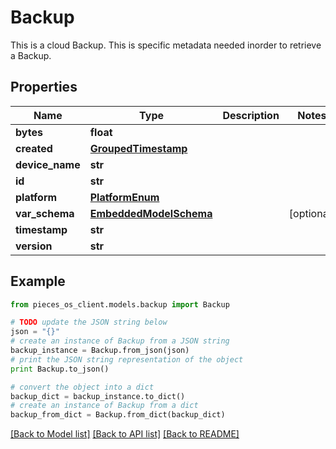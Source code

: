 # Backup

This is a cloud Backup. This is specific metadata needed inorder to retrieve a Backup.

## Properties
Name | Type | Description | Notes
------------ | ------------- | ------------- | -------------
**bytes** | **float** |  | 
**created** | [**GroupedTimestamp**](GroupedTimestamp.md) |  | 
**device_name** | **str** |  | 
**id** | **str** |  | 
**platform** | [**PlatformEnum**](PlatformEnum.md) |  | 
**var_schema** | [**EmbeddedModelSchema**](EmbeddedModelSchema.md) |  | [optional] 
**timestamp** | **str** |  | 
**version** | **str** |  | 

## Example

```python
from pieces_os_client.models.backup import Backup

# TODO update the JSON string below
json = "{}"
# create an instance of Backup from a JSON string
backup_instance = Backup.from_json(json)
# print the JSON string representation of the object
print Backup.to_json()

# convert the object into a dict
backup_dict = backup_instance.to_dict()
# create an instance of Backup from a dict
backup_from_dict = Backup.from_dict(backup_dict)
```
[[Back to Model list]](../README.md#documentation-for-models) [[Back to API list]](../README.md#documentation-for-api-endpoints) [[Back to README]](../README.md)



